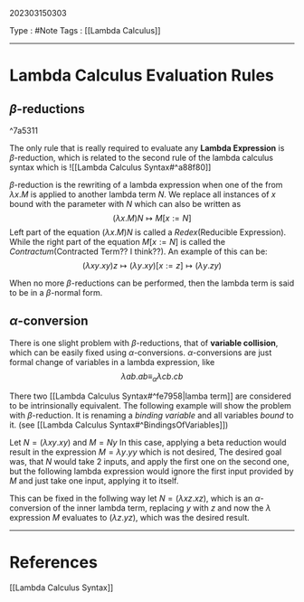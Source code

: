 202303150303

Type : #Note
Tags : [[Lambda Calculus]]

---
# Lambda Calculus Evaluation Rules

## $\beta$-reductions

^7a5311

The only rule that is really required to evaluate any **Lambda Expression** is $\beta$-reduction, which is related to the second rule of the lambda calculus syntax which is 
![[Lambda Calculus Syntax#^a88f80]]

$\beta$-reduction is the rewriting of a lambda expression when one of the from $\lambda x.M$ is applied to another lambda term $N$. We replace all instances of $x$ bound with the parameter with $N$ which can also be written as 
$$(\lambda x.M)N\longmapsto M[x:= N]$$
Left part of the equation $(\lambda x.M)N$ is called a *Redex*(Reducible Expression).
While the right part of the equation $M[x:=N]$ is called the *Contractum*(Contracted Term?? I think??).
An example of this can be:
$$
(\lambda xy.xy)z\longmapsto(\lambda y.xy)[x:=z]\longmapsto(\lambda y.zy)
$$

When no more $\beta$-reductions can be performed, then the lambda term is said to be in a $\beta$-normal form.

## $\alpha$-conversion
There is one slight problem with $\beta$-reductions, that of **variable collision**, which can be easily fixed using $\alpha$-conversions.
$\alpha$-conversions are just formal change of variables in a lambda expression, like
$$
\lambda ab. ab\equiv_{\alpha}\lambda cb.cb
$$

There two [[Lambda Calculus Syntax#^fe7958|lamba term]] are considered to be intrinsionally equivalent.
The following example will show the problem with $\beta$-reduction.
It is renaming a *binding variable* and all variables *bound* to it. (see [[Lambda Calculus Syntax#^BindingsOfVariables]])

Let $N=(\lambda xy.xy)$ and $M=Ny$
In this case, applying a beta reduction would result in the expression 
$M=\lambda y.yy$ which is not desired, 
The desired goal was, that $N$ would take $2$ inputs, and apply the first one on the second one, but the following lambda expression would ignore the first input provided by $M$ and just take one input, applying it to itself.

This can be fixed in the follwing way
let $N=(\lambda xz.xz)$, which is an $\alpha$-conversion of the inner lambda term, replacing $y$ with $z$ and now the $\lambda$ expression $M$ evaluates to $(\lambda z.yz)$, which was the desired result.


---
# References
[[Lambda Calculus Syntax]]
